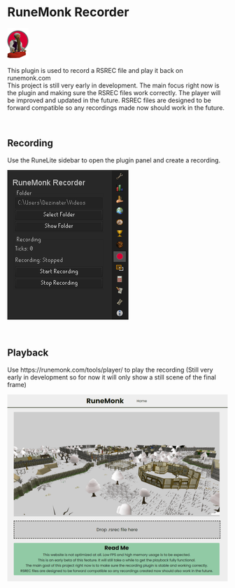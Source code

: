 # RuneMonk Recorder

![RuneMonk Recorder Logo](/logo.png)

This plugin is used to record a RSREC file and play it back on runemonk.com<br />
This project is still very early in development. The main focus right now is the plugin and making sure the RSREC files work correctly. The player will be improved and updated in the future. RSREC files are designed to be forward compatible so any recordings made now should work in the future. 

<br />

<h2>Recording</h2>

Use the RuneLite sidebar to open the plugin panel and create a recording.

![Plugin Panel](/image1.png)

<br />
<h2>Playback</h2>
Use https://runemonk.com/tools/player/ to play the recording (Still very early in development so for now it will only show a still scene of the final frame)

![RuneMonk Player](/image2.png)
